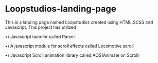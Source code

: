 # Loopstudios-landing-page
This is a landing page named Loopstudios created using HTML,SCSS and Javascript.
This project has utilized 

•) Javascript bundler called Parcel.

•) A javascript module for scroll effects called Locomotive scroll

•) Javascript Scroll animation library called AOS(Animate on Scroll)
